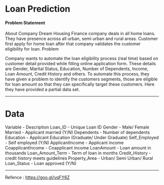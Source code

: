 # Loan Prediction

#### Problem Statement
About Company
Dream Housing Finance company deals in all home loans. They have presence across all urban, semi urban and rural areas. Customer first apply for home loan after that company validates the customer eligibility for loan.
Problem

Company wants to automate the loan eligibility process (real time) based on customer detail provided while filling online application form. These details are Gender, Marital Status, Education, Number of Dependents, Income, Loan Amount, Credit History and others. To automate this process, they have given a problem to identify the customers segments, those are eligible for loan amount so that they can specifically target these customers. Here they have provided a partial data set.

----

# Data
Variable    -   Description
Loan_ID     -   Unique Loan ID
Gender      -   Male/ Female
Married     -   Applicant married (Y/N)
Dependents  -   Number of dependents
Education   -   Applicant Education (Graduate/ Under Graduate)
Self_Employed   -   Self employed (Y/N)
ApplicantIncome -   Applicant income
CoapplicantIncome   -   Coapplicant income
LoanAmount  -   Loan amount in thousands
Loan_Amount_Term    -   Term of loan in months
Credit_History  -   credit history meets guidelines
Property_Area   -   Urban/ Semi Urban/ Rural
Loan_Status     -   Loan approved (Y/N)

---

Refence : https://goo.gl/yqFY6Z
